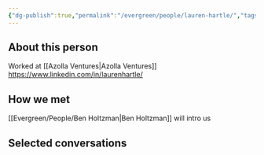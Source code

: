 ```yaml
---
{"dg-publish":true,"permalink":"/evergreen/people/lauren-hartle/","tags":["people"]}
---
```


## About this person

Worked at [[Azolla Ventures\|Azolla Ventures]]
https://www.linkedin.com/in/laurenhartle/

## How we met

[[Evergreen/People/Ben Holtzman\|Ben Holtzman]] will intro us

## Selected conversations
